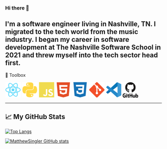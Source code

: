 ### Hi there 👋
I'm a software engineer living in Nashville, TN. I migrated to the tech world from the music industry. I began my career in software development at The Nashville Software School in 2021 and threw myself into the tech sector head first.
---

🧰 Toolbox

<img src="https://raw.githubusercontent.com/devicons/devicon/2ae2a900d2f041da66e950e4d48052658d850630/icons/react/react-original.svg" alt="react logo" width="50" height="50" /> <img src="https://raw.githubusercontent.com/devicons/devicon/2ae2a900d2f041da66e950e4d48052658d850630/icons/python/python-plain.svg" alt="python logo" width="50" height="50" /> <img src="https://raw.githubusercontent.com/devicons/devicon/2ae2a900d2f041da66e950e4d48052658d850630/icons/javascript/javascript-plain.svg" alt="javascript logo" width="50" height="50" /> <img src="https://raw.githubusercontent.com/devicons/devicon/2ae2a900d2f041da66e950e4d48052658d850630/icons/html5/html5-plain.svg" alt="html5 logo" width="50" height="50" />
<img src="https://raw.githubusercontent.com/devicons/devicon/2ae2a900d2f041da66e950e4d48052658d850630/icons/css3/css3-plain.svg" alt="css logo" width="50" height="50" /> <img src="https://raw.githubusercontent.com/devicons/devicon/2ae2a900d2f041da66e950e4d48052658d850630/icons/git/git-plain.svg" alt="git logo" width="50" height="50" /> <img src="https://raw.githubusercontent.com/devicons/devicon/2ae2a900d2f041da66e950e4d48052658d850630/icons/vscode/vscode-original.svg" alt="vs code logo" width="50" height="50" /> <img style="color:white" src="https://raw.githubusercontent.com/devicons/devicon/2ae2a900d2f041da66e950e4d48052658d850630/icons/github/github-original-wordmark.svg" alt="github logo" width ="50" height="50" />

---

## &#x1f4c8; My GitHub Stats

<!-- <a href="https://github.com/MatthewSingler/MatthewSingler">
  <img align="center" src="https://github-readme-stats.vercel.app/api/top-lang/?
username=MatthewSingler&title_color=ffffff&text_color=c9cacc&icon_color=icon_color=2bbc8a&bg_color=1d1f21" />
       </a>
<a href="https://github.com/MatthewSingler/MatthewSingler">
  <img align="center" src="https://github-readme-stats.vercel.app/api?
username=MatthewSingler&show_icons=true&line_height=27&count_private=true&title_color=ffffff&text_color=c9cacc&icon_color=icon_color=2bbc8a&bg_color=1d1f21" />
       </a>
-->
  
[![Top Langs](https://github-readme-stats.vercel.app/api/top-langs/?username=MatthewSingler&theme=radical)](https://github.com/anuraghazra/github-readme-stats)

[![MatthewSingler GitHub stats](https://github-readme-stats.vercel.app/api?username=MatthewSingler&theme=radical)](https://github.com/anuraghazra/github-readme-stats)
